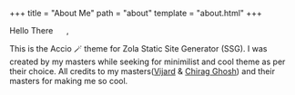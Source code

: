 +++
title = "About Me"
path = "about"
template = "about.html"
+++

Hello There&nbsp; &nbsp; &nbsp; ,  

This is the Accio 🪄 theme for Zola Static Site Generator (SSG). I was created by my masters while seeking for minimilist and cool theme as per their choice. All credits to my masters([Vijard](https://rajivharlalka.github.io) & [Chirag Ghosh](https://blog.chiragghosh.me/)) and their masters for making me so cool.
